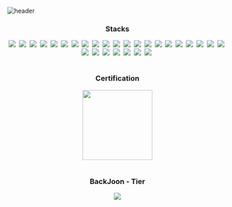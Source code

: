 ![header](https://capsule-render.vercel.app/api?type=waving&color=10:000080,100:FFFFF3&height=120&fontAlign=20&rotate=0&fontAlignY=20&descAlign=70&fontSize=30&fontColor=333355)
<div align="center" > 
<h3>Stacks </h3>
<img src="https://img.shields.io/badge/Java-007396?style=flat-square&logo=Java&logoColor=white"/>&nbsp 
<img src="https://img.shields.io/badge/Python-3766AB?style=flat-square&logo=Python&logoColor=white"/>&nbsp 
<img src="https://img.shields.io/badge/PHP-777BB4?style=flat-square&logo=PHP&logoColor=white"/>&nbsp   
<img src="https://img.shields.io/badge/Andorid-3DDC84?style=flat-square&logo=Android&logoColor=white"/>&nbsp 
<img src="https://img.shields.io/badge/ios-000000?style=flat-square&logo=ios&logoColor=white"/>&nbsp 
<img src="https://img.shields.io/badge/Kotlin-7F52FF?style=flat-square&logo=Kotlin&logoColor=white"/>&nbsp
<img src="https://img.shields.io/badge/Unity-111111?style=flat-square&logo=Unity&logoColor=white"/>&nbsp
<img src="https://img.shields.io/badge/Swift-F05138?style=flat-square&logo=Swift&logoColor=white"/>&nbsp 
<img src="https://img.shields.io/badge/React-61DAFB?style=flat-square&logo=React&logoColor=black"/>&nbsp 
<img src="https://img.shields.io/badge/Node.js-339933?style=flat-square&logo=Node.js&logoColor=white"/>&nbsp 
<img src="https://img.shields.io/badge/SpringBoot-6DB33f?style=flat-square&logo=SpringBoot&logoColor=white"/>&nbsp
<img src="https://img.shields.io/badge/Laravel-FF2D20?style=flat-square&logo=Laravel&logoColor=white"/>&nbsp 
<img src="https://img.shields.io/badge/Jupyter Notebook-F37626?style=flat-square&logo=Jupyter&logoColor=white"/>&nbsp 
<img src="https://img.shields.io/badge/TensorFlow-FF6F00?style=flat-square&logo=TensorFlow&logoColor=white"/>&nbsp  
<img src="https://img.shields.io/badge/MySQL-4479A1?style=flat-square&logo=MySQL&logoColor=white"/>&nbsp 
<img src="https://img.shields.io/badge/SQLite-003B57?style=flat-square&logo=SQLite&logoColor=white"/>&nbsp 
<img src="https://img.shields.io/badge/Oracle-F80000?style=flat-square&logo=Oracle&logoColor=white"/>&nbsp
<img src="https://img.shields.io/badge/JavaScript-F7DF1E?style=flat-square&logo=JavaScript&logoColor=white"/>&nbsp 
<img src="https://img.shields.io/badge/HTML5-E34F26?style=flat-square&logo=HTML5&logoColor=white"/>&nbsp 
<img src="https://img.shields.io/badge/CSS3-1572B6?style=flat-square&logo=CSS3&logoColor=white"/>&nbsp 
<img src="https://img.shields.io/badge/Apache Tomcat-F8DC70?style=flat-square&logo=Apache Tomcat&logoColor=black"/>&nbsp 
<img src="https://img.shields.io/badge/AWS-232F3E?style=flat-square&logo=Amazon AWS&logoColor=white"/>&nbsp
<img src="https://img.shields.io/badge/jQuery-0769AD?style=flat-square&logo=jQuery&logoColor=white"/>&nbsp 
<img src="https://img.shields.io/badge/Bootstrap-7952B3?style=flat-square&logo=Bootstrap&logoColor=white"/>&nbsp
<img src="https://img.shields.io/badge/Docker-2496ED?style=flat-square&logo=Docker&logoColor=white"/>&nbsp 
<img src="https://img.shields.io/badge/VirtualBox-183A61?style=flat-square&logo=VirtualBox&logoColor=white"/>&nbsp 
<img src="https://img.shields.io/badge/Raspberry Pi-A22846?style=flat-square&logo=Raspberry Pi&logoColor=white"/>&nbsp 
<img src="https://img.shields.io/badge/C Sharp-239120?style=flat-square&logo=C Sharp&logoColor=white"/>&nbsp 
</div>

# 

  <div align="middle" >
    <h3>Certification
    </h3>  
    <a margin-right = 100 href="https://www.credly.com/badges/b10a75a4-9520-4849-994b-d19da8cc2ece/public_url">
    <img src="https://user-images.githubusercontent.com/59690816/172753872-df5b3d75-e4a3-4e79-9812-22a5d31d5c71.png" height="160"/>
    </a>
  </div>
  
# 

  <div align="middle">
    <h3>
     BackJoon - Tier<a>
    </h3>  
    <img src="http://mazassumnida.wtf/api/v2/generate_badge?boj=rlaxogns6515"> 
  </div>


 




